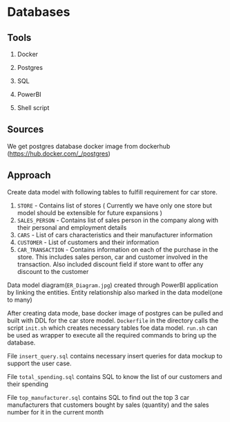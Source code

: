 # Databases

## Tools

1. Docker

2. Postgres

3. SQL

4. PowerBI 

5. Shell script

## Sources

We get postgres database docker image from dockerhub (https://hub.docker.com/_/postgres)


## Approach

Create data model with following tables to fulfill requirement for car store.

1. `STORE` - Contains list of stores ( Currently we have only one store but model should be extensible for future expansions )
2. `SALES_PERSON` - Contains list of sales person in the company along with their personal and employment details
3. `CARS` - List of cars characteristics and their manufacturer information 
4. `CUSTOMER` - List of customers and their information
5. `CAR_TRANSACTION` - Contains information on each of the purchase in the store. This includes sales person, car and customer involved in the transaction. Also included discount field if store want to offer any discount to the customer

Data model diagram(`ER_Diagram.jpg`) created through PowerBI application by linking the entities. Entity relationship also marked in the data model(one to many)

After creating data mode, base docker image of postgres can be pulled and built with DDL for the car store model. `Dockerfile` in the directory calls the script `init.sh` which creates necessary tables foe data model. `run.sh` can be used as wrapper to execute all the required commands to bring up the database. 

File `insert_query.sql` contains necessary insert queries for data mockup to support the user case.

File `total_spending.sql` contains SQL to know the list of our customers and their spending

File `top_manufacturer.sql` contains SQL to find out the top 3 car manufacturers that customers bought by sales (quantity) and the sales number for it in the current month







